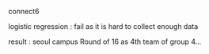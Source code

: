 connect6  
  
logistic regression : fail as it is hard to collect enough data  

result : seoul campus Round of 16  as 4th team of group 4...